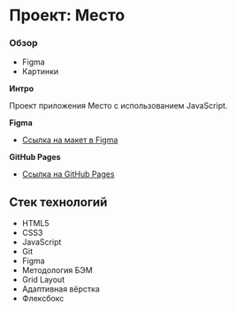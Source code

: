 # Проект: Место

### Обзор

* Figma
* Картинки

**Интро**

Проект приложения Место c использованием JavaScript.

**Figma**

* [Ссылка на макет в Figma](https://www.figma.com/file/bjyvbKKJN2naO0ucURl2Z0/JavaScript.-Sprint-5?type=design&node-id=0-1&t=eGj42NpVYwPHGr8X-0)

**GitHub Pages**

* [Ссылка на GitHub Pages](https://ivanhoe159.github.io/mesto-project/index.html)

## Стек технологий
* HTML5
* CSS3
* JavaScript
* Git
* Figma
* Методология БЭМ
* Grid Layout
* Адаптивная вёрстка
* Флексбокс
